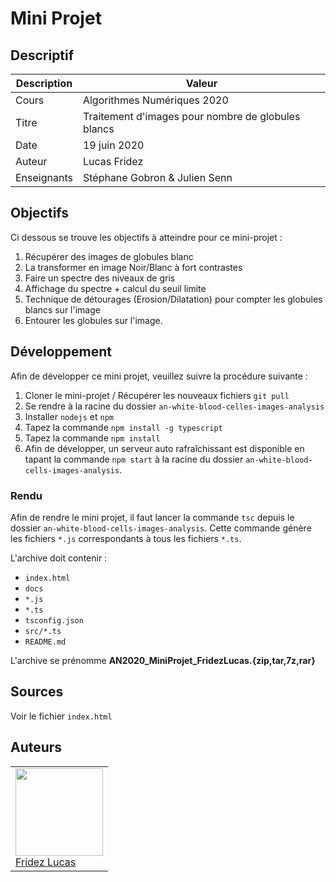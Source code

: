 # Mini Projet

## Descriptif

| Description | Valeur                                             |
|-------------|----------------------------------------------------|
| Cours       | Algorithmes Numériques 2020                        |
| Titre       | Traitement d'images pour nombre de globules blancs |
| Date        | 19 juin 2020                                       |
| Auteur      | Lucas Fridez                                       |
| Enseignants | Stéphane Gobron & Julien Senn                      |

## Objectifs

Ci dessous se trouve les objectifs à atteindre pour ce mini-projet :

1. Récupérer des images de globules blanc
2. La transformer en image Noir/Blanc à fort contrastes
3. Faire un spectre des niveaux de gris
4. Affichage du spectre + calcul du seuil limite
5. Technique de détourages (Erosion/Dilatation) pour compter les globules blancs sur l'image
6. Entourer les globules sur l'image.


## Développement
Afin de développer ce mini projet, veuillez suivre la procédure suivante :

1. Cloner le mini-projet / Récupérer les nouveaux fichiers `git pull`
2. Se rendre à la racine du dossier `an-white-blood-celles-images-analysis`
3. Installer `nodejs` et `npm`
4. Tapez la commande `npm install -g typescript`
5. Tapez la commande `npm install`
6. Afin de développer, un serveur auto rafraîchissant est disponible en tapant la commande `npm start` à la racine du dossier `an-white-blood-cells-images-analysis`.

### Rendu
Afin de rendre le mini projet, il faut lancer la commande `tsc` depuis le dossier `an-white-blood-cells-images-analysis`. Cette commande génère les fichiers `*.js` correspondants à tous les fichiers `*.ts`.

L'archive doit contenir :
- `index.html`
- `docs`
- `*.js`
- `*.ts`
- `tsconfig.json`
- `src/*.ts`
- `README.md`

L'archive se prénomme **AN2020_MiniProjet_FridezLucas.{zip,tar,7z,rar}**

## Sources

Voir le fichier `index.html`

## Auteurs 

<table>
   <tr>
      <td>
         <a href="https://labinfo.ing.he-arc.ch/lucas.fridez"><img width=140px src="https://secure.gravatar.com/avatar/72c1469bf815bd4e0a858341571d5111?s=800&d=identicon"><br>
         Fridez Lucas</a>
      </td>
   </tr>
</table>